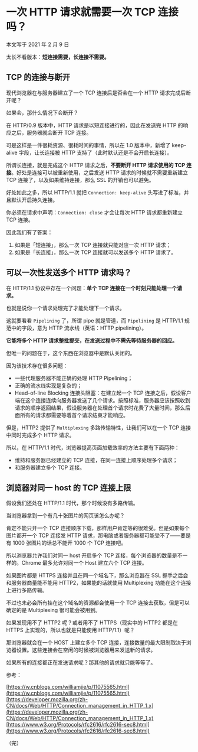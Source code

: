 # 一次 HTTP 请求就需要一次 TCP 连接吗？

本文写于 2021 年 2 月 9 日

太长不看版本：**短连接需要，长连接不需要。**

## TCP 的连接与断开

现代浏览器在与服务器建立了一个 TCP 连接后是否会在一个 HTTP 请求完成后断开呢？

如果会，那什么情况下会断开？

在 HTTP/0.9 版本中，HTTP 请求是以短连接进行的，因此在发送完 HTTP 的响应之后，服务器就会断开 TCP 连接。

可是这样是一件很耗资源、很耗时间的事情，所以在 1.0 版本中，新增了 keep-alive 字段，让长连接被 HTTP 支持了（此时默认还是不会开启长连接）。

所谓长连接，就是完成这个 HTTP 请求之后，**不要断开 HTTP 请求使用的 TCP 连接**。好处是连接可以被重新使用，之后发送 HTTP 请求的时候就不需要重新建立 TCP 连接了，以及如果维持连接，那么 SSL 的开销也可以避免。

好处如此之多，所以 HTTP/1.1 就把 `Connection: keep-alive` 头写进了标准，并且默认开启持久连接。

你必须在请求中声明：`Connection: close` 才会让每次 HTTP 请求都重新建立 TCP 连接。

因此我们有了答案：

1. 如果是「短连接」，那么一次 TCP 连接就只能对应一次 HTTP 请求；
2. 如果是「长连接」，那么一次 TCP 连接就可以发送多个 HTTP 请求了。

## 可以一次性发送多个 HTTP 请求吗？

在 HTTP/1.1 协议中存在一个问题：**单个 TCP 连接在一个时刻只能处理一个请求。**

也就是说你一个请求处理完了才能处理下一个请求。

这就要看看 `Pipelining` 了，所谓 pipe 就是管道，而 `Pipelining` 是 HTTP/1.1 规范中的字段，意为 HTTP 流水线（英语：HTTP pipelining）。

**它能将多个 HTTP 请求整批提交，在发送过程中不需先等待服务器的回应。**

但唯一的问题在于，这个东西在浏览器中是默认关闭的。

因为该技术存在很多问题：

- 一些代理服务器不能正确的处理 HTTP Pipelining；
- 正确的流水线实现是复杂的；
- Head-of-line Blocking 连接头阻塞：在建立起一个 TCP 连接之后，假设客户端在这个连接连续向服务器发送了几个请求。按照标准，服务器应该按照收到请求的顺序返回结果，假设服务器在处理首个请求时花费了大量时间，那么后面所有的请求都需要等着首个请求结束才能响应。

但是，HTTP2 提供了 `Multiplexing` 多路传输特性，让我们可以在一个 TCP 连接中同时完成多个 HTTP 请求。

所以，在 HTTP/1.1 时代，浏览器提高页面加载效率的方法主要有下面两种：

- 维持和服务器已经建立的 TCP 连接，在同一连接上顺序处理多个请求；
- 和服务器建立多个 TCP 连接。

## 浏览器对同一 host 的 TCP 连接上限

假设我们还处在 HTTP/1.1 时代，那个时候没有多路传输。

当浏览器拿到一个有几十张图片的网页该怎么办呢？

肯定不能只开一个 TCP 连接顺序下载，那样用户肯定等的很难受。但是如果每个图片都开一个 TCP 连接发 HTTP 请求，那电脑或者服务器都可能受不了——要是有 1000 张图片的话总不能开 1000 个 TCP 连接吧。

所以浏览器允许我们对同一 host 开启多个 TCP 连接，每个浏览器的数量是不一样的。Chrome 最多允许对同一个 Host 建立六个 TCP 连接。

如果图片都是 HTTPS 连接并且在同一个域名下，那么浏览器在 SSL 握手之后会和服务器商量能不能用 HTTP2，如果能的话就使用 Multiplexing 功能在这个连接上进行多路传输。

不过也未必会所有挂在这个域名的资源都会使用一个 TCP 连接去获取，但是可以确定的是 Multiplexing 很可能会被用到。

如果发现用不了 HTTP2 呢？或者用不了 HTTPS（现实中的 HTTP2 都是在 HTTPS 上实现的，所以也就是只能使用 HTTP/1.1）呢？

那浏览器就会在一个 HOST 上建立多个 TCP 连接，连接数量的最大限制取决于浏览器设置。这些连接会在空闲的时候被浏览器用来发送新的请求。

如果所有的连接都正在发送请求呢？那其他的请求就只能等等了。

参考：

[https://w.cnblogs.com/williamjie/p/11075565.html](https://w.cnblogs.com/williamjie/p/11075565.html)
[https://developer.mozilla.org/zh-CN/docs/Web/HTTP/Connection_management_in_HTTP_1.x](https://developer.mozilla.org/zh-CN/docs/Web/HTTP/Connection_management_in_HTTP_1.x)
[https://www.w3.org/Protocols/rfc2616/rfc2616-sec8.html](https://www.w3.org/Protocols/rfc2616/rfc2616-sec8.html)

（完）
